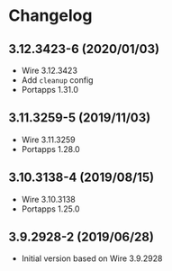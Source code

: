 # Changelog

## 3.12.3423-6 (2020/01/03)

* Wire 3.12.3423
* Add `cleanup` config
* Portapps 1.31.0

## 3.11.3259-5 (2019/11/03)

* Wire 3.11.3259
* Portapps 1.28.0

## 3.10.3138-4 (2019/08/15)

* Wire 3.10.3138
* Portapps 1.25.0

## 3.9.2928-2 (2019/06/28)

* Initial version based on Wire 3.9.2928
